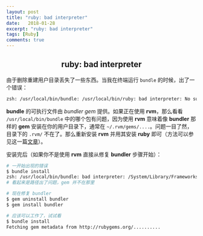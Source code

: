 ```yaml
---
layout: post
title: "ruby: bad interpreter"
date:   2018-01-28
excerpt: "ruby: bad interpreter"
tags: [Ruby]
comments: true
---
```


<center><h2>ruby: bad interpreter</h2></center>

<!--more-->

由于删除重建用户目录丢失了一些东西。当我在终端运行 `bundle` 的时候，出了一个错误：

```sh
zsh: /usr/local/bin/bundle: /usr/local/bin/ruby: bad interpreter: No such file or directory.
```

**bundle** 的可执行文件由 *bundler gem* 提供。如果正在使用 **rvm**，那么看看 `/usr/local/bin/bundle` 中的哪个包有问题，因为使用 **rvm** 意味着像 **bundler** 那样的 **gem** 安装在你的用户目录下，通常在 `~/.rvm/gems/....`。问题一目了然，目录下的 `.rvm/` 不在了。那么重新安装 **rvm** 并用其安装 **ruby** 即可（方法可以参见这一篇[文章](http://uvwvu.com/update-ruby-with-rvm-on-mac/)）。

安装完后（如果你不是使用 **rvm** 直接从修复 **bundler** 步骤开始）：

```sh
# 一开始出现的错误
$ bundle install
zsh: /usr/local/bin/bundle: bad interpreter: /System/Library/Frameworks/Ruby.framework/Versions/2.0/usr/bin: no such file or directory
# 看起来是路径出了问题，gem 并不在那里

# 现在修复 bundler
$ gem uninstall bundler
$ gem install bundler

# 应该可以工作了，试试看
$ bundle install
Fetching gem metadata from http://rubygems.org/..........
```